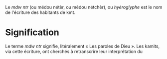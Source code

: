 <!-- TITLE: mdw ntr -->
<!-- SUBTITLE: Présentation des écritures mdw ntr -->

Le *mdw ntr* (ou médou nétèr, ou médou nétchèr), ou *hyéroglyphe* est le nom de l'écriture des habitants de kmt.
# Signification 
Le terme *mdw ntr* signifie, litéralement « Les paroles de Dieu ».
Les kamits, via cette écriture, ont cherchés à retranscrire leur interprétation du 